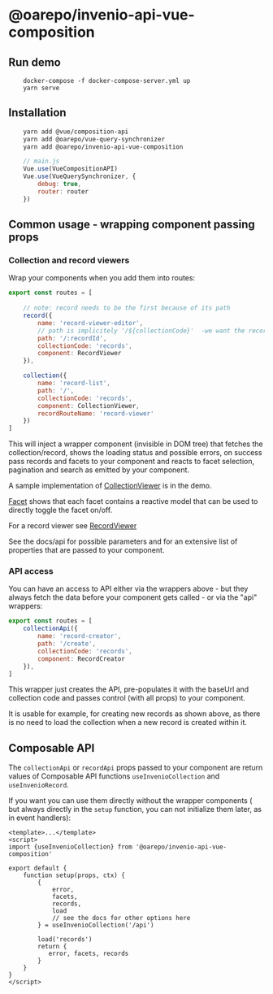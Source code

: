 # @oarepo/invenio-api-vue-composition

## Run demo
```
    docker-compose -f docker-compose-server.yml up
    yarn serve
```
## Installation

```bash
    yarn add @vue/composition-api
    yarn add @oarepo/vue-query-synchronizer
    yarn add @oarepo/invenio-api-vue-composition
```


```javascript
    // main.js
    Vue.use(VueCompositionAPI)
    Vue.use(VueQuerySynchronizer, {
        debug: true,
        router: router
    })
```

## Common usage - wrapping component passing props

### Collection and record viewers

Wrap your components when you add them into routes:

```javascript
export const routes = [
    
    // note: record needs to be the first because of its path 
    record({
        name: 'record-viewer-editor',
        // path is implicitely '/${collectionCode}'  -we want the records in the root, so have to create it manually
        path: '/:recordId',
        collectionCode: 'records',
        component: RecordViewer
    }),

    collection({
        name: 'record-list',
        path: '/',
        collectionCode: 'records',
        component: CollectionViewer,
        recordRouteName: 'record-viewer'
    })
] 
```

This will inject a wrapper component (invisible in DOM tree) that fetches the collection/record, 
shows the loading status and possible errors, on success pass records and facets to your component 
and reacts to facet selection, pagination and search as emitted by your component.

A sample implementation of  [CollectionViewer](src/components/CollectionViewer.vue) is in the demo.

[Facet](src/components/Facet.vue) shows that each facet contains a reactive model that can be used to 
directly toggle the facet on/off.

For a record viewer see [RecordViewer](src/components/RecordViewer.vue)
 
See the docs/api for possible parameters and for an extensive list of properties that are passed to your component.

### API access

You can have an access to API either via the wrappers above - but they always fetch the data before your component
gets called - or via the "api" wrappers:


```javascript
export const routes = [
    collectionApi({
        name: 'record-creator',
        path: '/create',
        collectionCode: 'records',
        component: RecordCreator
    }),
] 
```

This wrapper just creates the API, pre-populates it with the baseUrl and collection code and passes control
(with all props) to your component.

It is usable for example, for creating new records as shown above, as there is no need to load the collection
when a new record is created within it.

## Composable API

The ``collectionApi`` or ``recordApi`` props passed to your component are return values of
Composable API functions ``useInvenioCollection`` and ``useInvenioRecord``.

If you want you can use them directly without the wrapper components (
but always directly in the ``setup`` function, you can not initialize them later, as in event handlers):

```vue
<template>...</template>
<script>
import {useInvenioCollection} from '@oarepo/invenio-api-vue-composition'

export default {
    function setup(props, ctx) {
        {
            error,
            facets,
            records,
            load
            // see the docs for other options here
        } = useInvenioCollection('/api')

        load('records')
        return {
           error, facets, records
        }
    }
}
</script>
```  


